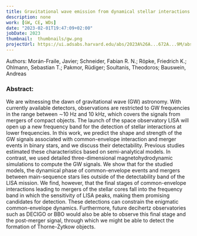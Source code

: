 ```yaml
---
title: Gravitational wave emission from dynamical stellar interactions
description: none
work: [GW, CE, WDs]
date: "2023-02-01T19:47:09+02:00"
jobDate: 2023
thumbnail:  thumbnails/gw.png
projectUrl: https://ui.adsabs.harvard.edu/abs/2023A%26A...672A...9M/abstract
---
```


Authors: Morán-Fraile, Javier; Schneider, Fabian R. N.; Röpke, Friedrich K.; Ohlmann, Sebastian T.; Pakmor, Rüdiger; Soultanis, Theodoros; Bauswein, Andreas


### Abstract:

We are witnessing the dawn of gravitational wave (GW) astronomy. With currently available detectors, observations are restricted to GW frequencies in the range between ∼10 Hz and 10 kHz, which covers the signals from mergers of compact objects. The launch of the space observatory LISA will open up a new frequency band for the detection of stellar interactions at lower frequencies. In this work, we predict the shape and strength of the GW signals associated with common-envelope interaction and merger events in binary stars, and we discuss their detectability. Previous studies estimated these characteristics based on semi-analytical models. In contrast, we used detailed three-dimensional magnetohydrodynamic simulations to compute the GW signals. We show that for the studied models, the dynamical phase of common-envelope events and mergers between main-sequence stars lies outside of the detectability band of the LISA mission. We find, however, that the final stages of common-envelope interactions leading to mergers of the stellar cores fall into the frequency band in which the sensitivity of LISA peaks, making them promising candidates for detection. These detections can constrain the enigmatic common-envelope dynamics. Furthermore, future decihertz observatories such as DECIGO or BBO would also be able to observe this final stage and the post-merger signal, through which we might be able to detect the formation of Thorne-Żytkow objects.
